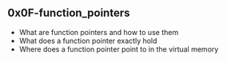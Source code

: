 ## 0x0F-function_pointers
- What are function pointers and how to use them
- What does a function pointer exactly hold
- Where does a function pointer point to in the virtual memory
